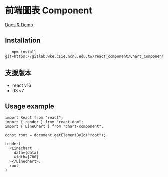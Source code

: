# 前端圖表 Component

[Docs & Demo](http://react_component.gitlabpage.wke.csie.ncnu.edu.tw/Chart_Component/)

## Installation

``` text
   npm install git+https://gitlab.wke.csie.ncnu.edu.tw/react_component/Chart_Component.git

```

## 支援版本

* react v16
* d3 v7

## Usage example

``` tsx
import React from "react";
import { render } from "react-dom";
import { LineChart } from "chart-component";

const root = document.getElementById("root");

render(
  <Linechart
    data={data}
    width={700}
  ></Linechart>,
  root
)

```
